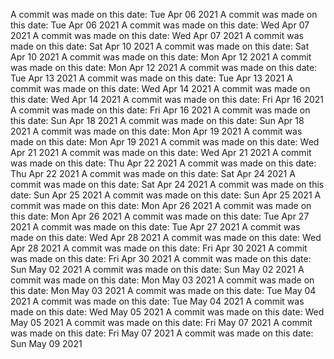 A commit was made on this date: Tue Apr 06 2021
A commit was made on this date: Tue Apr 06 2021
A commit was made on this date: Wed Apr 07 2021
A commit was made on this date: Wed Apr 07 2021
A commit was made on this date: Sat Apr 10 2021
A commit was made on this date: Sat Apr 10 2021
A commit was made on this date: Mon Apr 12 2021
A commit was made on this date: Mon Apr 12 2021
A commit was made on this date: Tue Apr 13 2021
A commit was made on this date: Tue Apr 13 2021
A commit was made on this date: Wed Apr 14 2021
A commit was made on this date: Wed Apr 14 2021
A commit was made on this date: Fri Apr 16 2021
A commit was made on this date: Fri Apr 16 2021
A commit was made on this date: Sun Apr 18 2021
A commit was made on this date: Sun Apr 18 2021
A commit was made on this date: Mon Apr 19 2021
A commit was made on this date: Mon Apr 19 2021
A commit was made on this date: Wed Apr 21 2021
A commit was made on this date: Wed Apr 21 2021
A commit was made on this date: Thu Apr 22 2021
A commit was made on this date: Thu Apr 22 2021
A commit was made on this date: Sat Apr 24 2021
A commit was made on this date: Sat Apr 24 2021
A commit was made on this date: Sun Apr 25 2021
A commit was made on this date: Sun Apr 25 2021
A commit was made on this date: Mon Apr 26 2021
A commit was made on this date: Mon Apr 26 2021
A commit was made on this date: Tue Apr 27 2021
A commit was made on this date: Tue Apr 27 2021
A commit was made on this date: Wed Apr 28 2021
A commit was made on this date: Wed Apr 28 2021
A commit was made on this date: Fri Apr 30 2021
A commit was made on this date: Fri Apr 30 2021
A commit was made on this date: Sun May 02 2021
A commit was made on this date: Sun May 02 2021
A commit was made on this date: Mon May 03 2021
A commit was made on this date: Mon May 03 2021
A commit was made on this date: Tue May 04 2021
A commit was made on this date: Tue May 04 2021
A commit was made on this date: Wed May 05 2021
A commit was made on this date: Wed May 05 2021
A commit was made on this date: Fri May 07 2021
A commit was made on this date: Fri May 07 2021
A commit was made on this date: Sun May 09 2021
